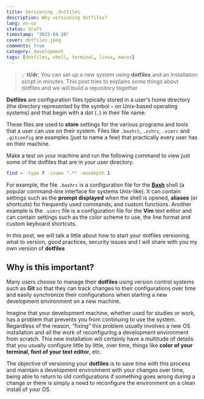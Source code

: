 ```yaml
---
title: Versioning .dotfiles
description: Why versioning dotfiles?
lang: en-us
status: draft
timestamp: "2023-04-28"
cover: dotfiles.jpeg
comments: true
category: development
tags: [dotfiles, shell, terminal, linux, macos]
---
```


> 💡 **tl/dr**; You can set up a new system using **dotfiles** and an installation script in minutes. This post tries to explains some things about dotfiles and we will build a repository together

**Dotfiles** are configuration files typically stored in a user's home directory (the directory represented by the symbol `~` on Unix-based operating systems) and that begin with a dot (`.`) in their file name.

These files are used to **store** settings for the various programs and tools that a user can use on their system. Files like `.bashrc`, `.zshrc`, `.vimrc` and `.gitconfig` are examples (just to name a few) that practically every user has on their machine.

Make a test on your machine and run the following command to view just some of the dotfiles that are in your user directory.

```bash
find ~ -type f -iname ".*" -maxdepth 1
```

For example, the file `.bashrc` is a configuration file for the **[Bash](https://www.gnu.org/software/bash/)** shell (a popular command-line interface for systems Unix-like). It can contain settings such as the **prompt displayed** when the shell is opened, **aliases** (or shortcuts) for frequently used commands, and custom functions. Another example is the `.vimrc` file is a configuration file for the **Vim** text editor and can contain settings such as the color scheme to use, the line format and custom keyboard shortcuts.

In this post, we will talk a little about how to start your dotfiles versioning, what to version, good practices, security issues and I will share with you my own version of **dotfiles**

## Why is this important?

Many users choose to manage their **dotfiles** using version control systems such as **Git** so that they can track changes to their configurations over time and easily synchronize their configurations when starting a new development environment on a new machine.

Imagine that your development machine, whether used for studies or work, has a problem that prevents you from continuing to use the system. Regardless of the reason, “fixing” this problem usually involves a new OS installation and all the work of reconfiguring a development environment from scratch. This new installation will certainly have a multitude of details that you usually configure little by little, over time, things like **color of your terminal**, **font of your text editor**, etc.

The objective of versioning your **dotfiles** is to save time with this process and maintain a development environment with your changes over time, being able to return to old configurations if something goes wrong during a change or there is simply a need to reconfigure the environment on a clean install of your OS.
